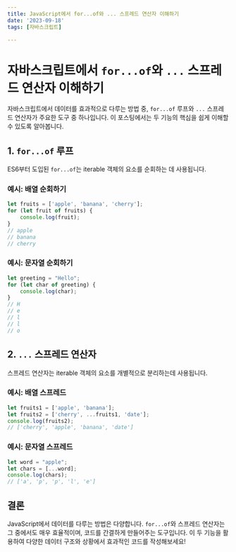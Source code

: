 ```yaml
---
title: JavaScript에서 for...of와 ... 스프레드 연산자 이해하기
date: '2023-09-18'
tags: [자바스크립트]

---
```


# 자바스크립트에서 `for...of`와 `...` 스프레드 연산자 이해하기

자바스크립트에서 데이터를 효과적으로 다루는 방법 중, `for...of` 루프와 `...` 스프레드 연산자가 주요한 도구 중 하나입니다. 이 포스팅에서는 두 기능의 핵심을 쉽게 이해할 수 있도록 알아봅니다.

## 1. `for...of` 루프

ES6부터 도입된 `for...of`는 iterable 객체의 요소를 순회하는 데 사용됩니다.

### 예시: 배열 순회하기

```javascript
let fruits = ['apple', 'banana', 'cherry'];
for (let fruit of fruits) {
    console.log(fruit);
}
// apple
// banana
// cherry
```

### 예시: 문자열 순회하기

```javascript
let greeting = "Hello";
for (let char of greeting) {
    console.log(char);
}
// H
// e
// l
// l
// o
```

## 2. `...` 스프레드 연산자

스프레드 연산자는 iterable 객체의 요소를 개별적으로 분리하는데 사용됩니다.

### 예시: 배열 스프레드

```javascript
let fruits1 = ['apple', 'banana'];
let fruits2 = ['cherry', ...fruits1, 'date'];
console.log(fruits2); 
// ['cherry', 'apple', 'banana', 'date']
```

### 예시: 문자열 스프레드

```javascript
let word = "apple";
let chars = [...word];
console.log(chars); 
// ['a', 'p', 'p', 'l', 'e']
```

## 결론

JavaScript에서 데이터를 다루는 방법은 다양합니다. `for...of`와 스프레드 연산자는 그 중에서도 매우 효율적이며, 코드를 간결하게 만들어주는 도구입니다. 이 두 기능을 활용하여 다양한 데이터 구조와 상황에서 효과적인 코드를 작성해보세요!

